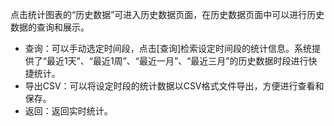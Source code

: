点击统计图表的“历史数据”可进入历史数据页面，在历史数据页面中可以进行历史数据的查询和展示。

- 查询：可以手动选定时间段，点击[查询]检索设定时间段的统计信息。系统提供了“最近1天”、“最近1周”、“最近一月”、“最近三月”的历史数据时段进行快捷统计。
- 导出CSV：可以将设定时段的统计数据以CSV格式文件导出，方便进行查看和保存。
- 返回：返回实时统计。
